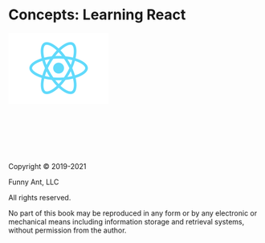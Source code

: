 # Concepts: Learning React

![React Logo](./assets/react-logo.png)

<br /><br /><br /><br /><br />

Copyright © 2019-2021

Funny Ant, LLC

All rights reserved.

No part of this book may be reproduced in any form or by any electronic or mechanical means including
information storage and retrieval systems, without permission from the author.

<div style="page-break-after: always;"></div>
